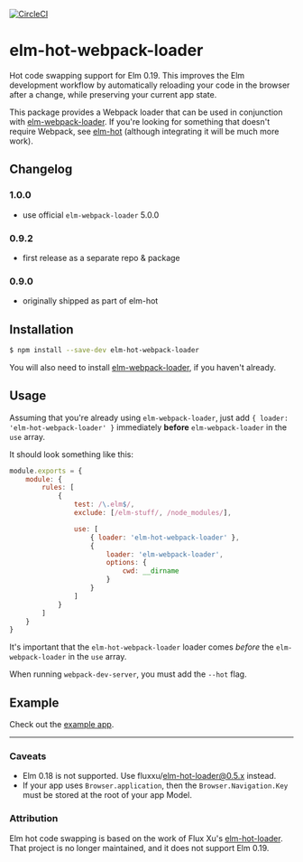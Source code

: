 [![CircleCI](https://circleci.com/gh/klazuka/elm-hot-webpack-loader.svg?style=svg)](https://circleci.com/gh/klazuka/elm-hot-webpack-loader)

# elm-hot-webpack-loader

Hot code swapping support for Elm 0.19. This improves the Elm development workflow by automatically reloading your code in the browser after a change, while preserving your current app state.

This package provides a Webpack loader that can be used in conjunction with [elm-webpack-loader](https://github.com/elm-community/elm-webpack-loader). If you're looking for something that doesn't require Webpack, see [elm-hot](https://github.com/klazuka/elm-hot) (although integrating it will be much more work).


## Changelog

### 1.0.0
- use official `elm-webpack-loader` 5.0.0

### 0.9.2
- first release as a separate repo & package

### 0.9.0
- originally shipped as part of elm-hot


## Installation

```bash
$ npm install --save-dev elm-hot-webpack-loader
```

You will also need to install [elm-webpack-loader](https://github.com/elm-community/elm-webpack-loader), if you haven't already.


## Usage

Assuming that you're already using `elm-webpack-loader`, just add `{ loader: 'elm-hot-webpack-loader' }` immediately 
**before** `elm-webpack-loader` in the `use` array. 

It should look something like this:

```javascript
module.exports = {
    module: {
        rules: [
            {
                test: /\.elm$/,
                exclude: [/elm-stuff/, /node_modules/],

                use: [
                    { loader: 'elm-hot-webpack-loader' },
                    {
                        loader: 'elm-webpack-loader',
                        options: {
                            cwd: __dirname
                        }
                    }
                ]
            }
        ]
    }
}
```

It's important that the `elm-hot-webpack-loader` loader comes *before* the `elm-webpack-loader` in the `use` array.

When running `webpack-dev-server`, you must add the `--hot` flag.


## Example

Check out the [example app](https://github.com/klazuka/example-elm-hot-webpack).


----------------------------------------------------------------------------------

### Caveats

- Elm 0.18 is not supported. Use fluxxu/elm-hot-loader@0.5.x instead.
- If your app uses `Browser.application`, then the `Browser.Navigation.Key` must be stored at the root
  of your app Model.


### Attribution

Elm hot code swapping is based on the work of Flux Xu's [elm-hot-loader](https://github.com/fluxxu/elm-hot-loader). That project is no longer maintained, and it does not support Elm 0.19.
